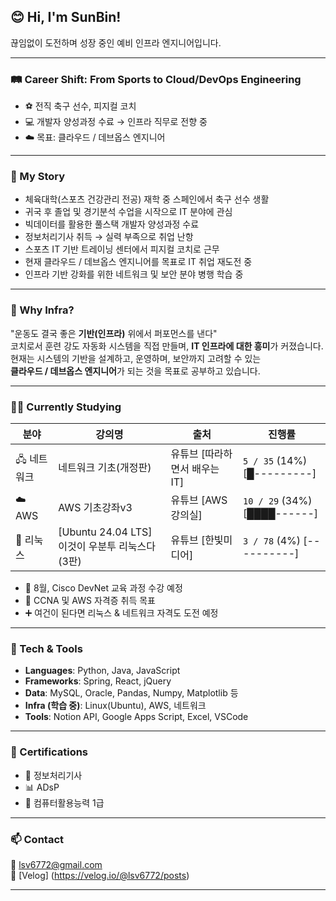 ## 😊 Hi, I'm SunBin!

끊임없이 도전하며 성장 중인 예비 인프라 엔지니어입니다.  

---

### 🛤️ Career Shift: From Sports to Cloud/DevOps Engineering

- ⚽ 전직 축구 선수, 피지컬 코치   
- 💻 개발자 양성과정 수료 → 인프라 직무로 전향 중  
- ☁️ 목표: 클라우드 / 데브옵스 엔지니어

---

### 📖 My Story

- 체육대학(스포츠 건강관리 전공) 재학 중 스페인에서 축구 선수 생활  
- 귀국 후 졸업 및 경기분석 수업을 시작으로 IT 분야에 관심  
- 빅데이터를 활용한 풀스택 개발자 양성과정 수료  
- 정보처리기사 취득 → 실력 부족으로 취업 난항  
- 스포츠 IT 기반 트레이닝 센터에서 피지컬 코치로 근무  
- 현재 클라우드 / 데브옵스 엔지니어를 목표로 IT 취업 재도전 중  
- 인프라 기반 강화를 위한 네트워크 및 보안 분야 병행 학습 중

---

### 🎯 Why Infra?

"운동도 결국 좋은 **기반(인프라)** 위에서 퍼포먼스를 낸다"  
코치로서 훈련 강도 자동화 시스템을 직접 만들며, **IT 인프라에 대한 흥미**가 커졌습니다.  
현재는 시스템의 기반을 설계하고, 운영하며, 보안까지 고려할 수 있는  
**클라우드 / 데브옵스 엔지니어**가 되는 것을 목표로 공부하고 있습니다.

---

### 🧑‍💻 Currently Studying

| 분야 | 강의명 | 출처 | 진행률 |
|------|--------|------|--------|
| 🖧 네트워크 | 네트워크 기초(개정판) | 유튜브 [따라하면서 배우는 IT] | `5 / 35` (14%) [█---------] |
| ☁️ AWS | AWS 기초강좌v3 | 유튜브 [AWS 강의실] | `10 / 29` (34%) [████------] |
| 🐧 리눅스 | [Ubuntu 24.04 LTS] 이것이 우분투 리눅스다(3판) | 유튜브 [한빛미디어] | `3 / 78` (4%) [----------] |

- 📌 8월, Cisco DevNet 교육 과정 수강 예정
- 🎯 CCNA 및 AWS 자격증 취득 목표
- ➕ 여건이 된다면 리눅스 & 네트워크 자격도 도전 예정

---

### 🧰 Tech & Tools

- **Languages**: Python, Java, JavaScript  
- **Frameworks**: Spring, React, jQuery  
- **Data**: MySQL, Oracle, Pandas, Numpy, Matplotlib 등  
- **Infra (학습 중)**: Linux(Ubuntu), AWS, 네트워크  
- **Tools**: Notion API, Google Apps Script, Excel, VSCode

---

### 🧾 Certifications

- 📜 정보처리기사  
- 📊 ADsP  
- 🧮 컴퓨터활용능력 1급  

---

### 📫 Contact

📧 lsv6772@gmail.com  
📌 [Velog] (https://velog.io/@lsv6772/posts)

---
